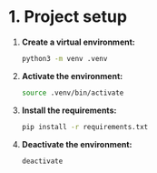 # 1. Project setup

1. **Create a virtual environment:**
    ```bash
    python3 -m venv .venv
    ```

2. **Activate the environment:**
    ```bash
    source .venv/bin/activate
    ```

3. **Install the requirements:**
    ```bash
    pip install -r requirements.txt
    ```

4. **Deactivate the environment:**
    ```bash
    deactivate
    ```
